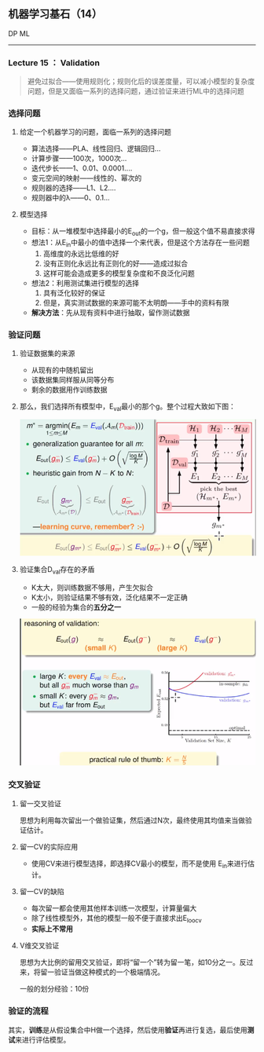 ## 机器学习基石（14）

DP ML

------

### Lecture 15 ： Validation

> 避免过拟合——使用规则化；规则化后的误差度量，可以减小模型的复杂度问题，但是又面临一系列的选择问题，通过验证来进行ML中的选择问题

### 选择问题

1. 给定一个机器学习的问题，面临一系列的选择问题
   - 算法选择——PLA、线性回归、逻辑回归...
   - 计算步骤——100次，1000次...
   - 迭代步长——1、0.01、0.0001....
   - 变元空间的映射——线性的、幂次的
   - 规则器的选择——L1、L2....
   - 规则器中的λ——0、0.1...

2. 模型选择
   - 目标：从一堆模型中选择最小的E<sub>out</sub>的一个g，但一般这个值不易直接求得
   - 想法1：从E<sub>in</sub>中最小的值中选择一个来代表，但是这个方法存在一些问题
     1. 高维度的永远比低维的好
     2. 没有正则化永远比有正则化的好——造成过拟合
     3. 这样可能会造成更多的模型复杂度和不良泛化问题
   - 想法2：利用测试集进行模型的选择
     1. 具有泛化较好的保证
     2. 但是，真实测试数据的来源可能不太明朗——手中的资料有限
   - **解决方法**：先从现有资料中进行抽取，留作测试数据

### 验证问题

1. 验证数据集的来源

   - 从现有的中随机留出
   - 该数据集同样服从同等分布
   - 剩余的数据用作训练数据

2. 那么，我们选择所有模型中，E<sub>val</sub>最小的那个g。整个过程大致如下图：

   ![1536656586084](assets/1536656586084.png)

3. 验证集合D<sub>val</sub>存在的矛盾

   - K太大，则训练数据不够用，产生欠拟合
   - K太小，则验证结果不够有效，泛化结果不一定正确
   - 一般的经验为集合的**五分之一**

   ![1536656975745](assets/1536656975745.png)



### 交叉验证

1. 留一交叉验证

   思想为利用每次留出一个做验证集，然后通过N次，最终使用其均值来当做验证估计。

2. 留一CV的实际应用

   - 使用CV来进行模型选择，即选择CV最小的模型，而不是使用
     E<sub>in</sub>来进行估计。

3. 留一CV的缺陷

   - 每次留一都会使用其他样本训练一次模型，计算量偏大
   - 除了线性模型外，其他的模型一般不便于直接求出E<sub>loocv</sub>
   - **实际上不常用**

4. V维交叉验证

   思想为大比例的留用交叉验证，即将“留一个”转为留一笔，如10分之一。反过来，将留一验证当做这种模式的一个极端情况。

   一般的划分经验：10份

### 验证的流程

其实，**训练**是从假设集合中H做一个选择，然后使用**验证**再进行复选，最后使用**测试**来进行评估模型。





















